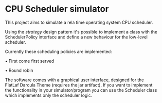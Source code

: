 # CPU Scheduler simulator

This project aims to simulate a rela time operating system CPU scheduler.

Using the _strategy_ design pattern it's possible to implement a class with the SchedulerPolicy interface and define
a new behaviour for the low-level scheduler.

Currently these scheduling policies are implemented:

•   First come first served

•   Round robin

The software comes with a graphical user interface, designed for the FlatLaf Darcula Theme (requires the jar artifact).
If you want to implement the functionality in your simulator/program you can use the Scheduler class which implements
only the scheduler logic.